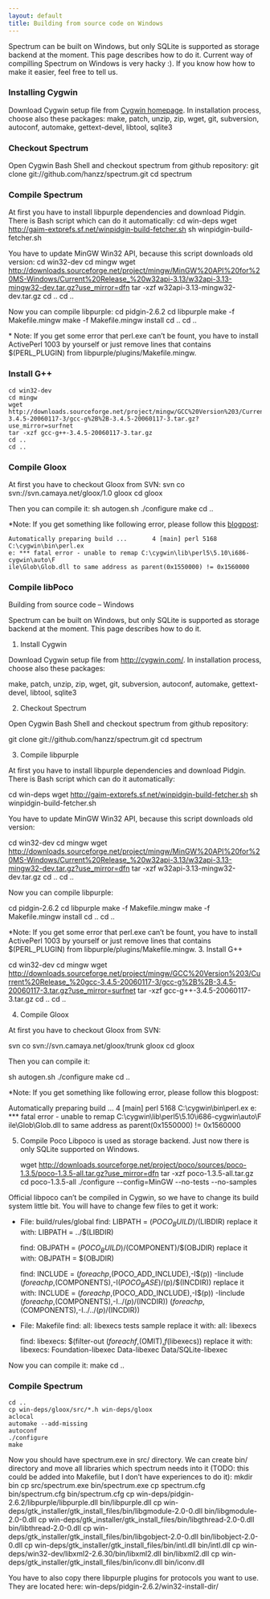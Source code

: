 ```yaml
---
layout: default
title: Building from source code on Windows
---
```


Spectrum can be built on Windows, but only SQLite is supported as storage backend at the moment. This page describes how to do it.
Current way of compilling Spectrum on Windows is very hacky :). If you know how how to make it easier, feel free to tell us.

### Installing Cygwin
Download Cygwin setup file from [Cygwin homepage](http://cygwin.com/). In installation process, choose also these packages:
	make, patch, unzip, zip, wget, git, subversion, autoconf, automake, gettext-devel, libtool, sqlite3

### Checkout Spectrum
Open Cygwin Bash Shell and checkout spectrum from github repository:
	git clone git://github.com/hanzz/spectrum.git
	cd spectrum

### Compile Spectrum
At first you have to install libpurple dependencies and download Pidgin. There is Bash script which can do it automatically:
	cd win-deps
	wget http://gaim-extprefs.sf.net/winpidgin-build-fetcher.sh
	sh winpidgin-build-fetcher.sh

You have to update MinGW Win32 API, because this script downloads old version:
	cd win32-dev
	cd mingw
	wget http://downloads.sourceforge.net/project/mingw/MinGW%20API%20for%20MS-Windows/Current%20Release_%20w32api-3.13/w32api-3.13-mingw32-dev.tar.gz?use_mirror=dfn
	tar -xzf w32api-3.13-mingw32-dev.tar.gz
	cd ..
	cd ..

Now you can compile libpurple:
	cd pidgin-2.6.2
	cd libpurple
	make -f Makefile.mingw
	make -f Makefile.mingw install
	cd ..
	cd ..

\* Note: If you get some error that perl.exe can’t be fount, you have to install ActivePerl 
1003 by yourself or just remove lines that contains $(PERL_PLUGIN) from libpurple/plugins/Makefile.mingw.
	
### Install G++
	cd win32-dev
	cd mingw
	wget http://downloads.sourceforge.net/project/mingw/GCC%20Version%203/Current%20Release_%20gcc-3.4.5-20060117-3/gcc-g%2B%2B-3.4.5-20060117-3.tar.gz?use_mirror=surfnet
	tar -xzf gcc-g++-3.4.5-20060117-3.tar.gz
	cd ..
	cd ..

### Compile Gloox
At first you have to checkout Gloox from SVN:
	svn co svn://svn.camaya.net/gloox/1.0 gloox
	cd gloox

Then you can compile it:
	sh autogen.sh
	./configure
	make
	cd ..

*Note: If you get something like following error, please follow this [blogpost](http://www.heikkitoivonen.net/blog/2008/11/26/cygwin-upgrades-and-rebaseall/):

	Automatically preparing build ...       4 [main] perl 5168 C:\cygwin\bin\perl.ex
	e: *** fatal error - unable to remap C:\cygwin\lib\perl5\5.10\i686-cygwin\auto\F
	ile\Glob\Glob.dll to same address as parent(0x1550000) != 0x1560000

### Compile libPoco

Building from source code – Windows

Spectrum can be built on Windows, but only SQLite is supported as storage backend at the moment. This page describes how to do it.
1. Install Cygwin

Download Cygwin setup file from http://cygwin.com/. In installation process, choose also these packages:

make, patch, unzip, zip, wget, git, subversion, autoconf, automake, gettext-devel, libtool, sqlite3

2. Checkout Spectrum

Open Cygwin Bash Shell and checkout spectrum from github repository:

git clone git://github.com/hanzz/spectrum.git
cd spectrum

3. Compile libpurple

At first you have to install libpurple dependencies and download Pidgin. There is Bash script which can do it automatically:

cd win-deps
wget http://gaim-extprefs.sf.net/winpidgin-build-fetcher.sh
sh winpidgin-build-fetcher.sh

You have to update MinGW Win32 API, because this script downloads old version:

cd win32-dev
cd mingw
wget http://downloads.sourceforge.net/project/mingw/MinGW%20API%20for%20MS-Windows/Current%20Release_%20w32api-3.13/w32api-3.13-mingw32-dev.tar.gz?use_mirror=dfn
tar -xzf w32api-3.13-mingw32-dev.tar.gz
cd ..
cd ..

Now you can compile libpurple:

cd pidgin-2.6.2
cd libpurple
make -f Makefile.mingw
make -f Makefile.mingw install
cd ..
cd ..

*Note: If you get some error that perl.exe can’t be fount, you have to install ActivePerl 1003 by yourself or just remove lines that contains $(PERL_PLUGIN) from libpurple/plugins/Makefile.mingw.
3. Install G++

cd win32-dev
cd mingw
wget http://downloads.sourceforge.net/project/mingw/GCC%20Version%203/Current%20Release_%20gcc-3.4.5-20060117-3/gcc-g%2B%2B-3.4.5-20060117-3.tar.gz?use_mirror=surfnet
tar -xzf gcc-g++-3.4.5-20060117-3.tar.gz
cd ..
cd ..

4. Compile Gloox

At first you have to checkout Gloox from SVN:

svn co svn://svn.camaya.net/gloox/trunk gloox
cd gloox

Then you can compile it:

sh autogen.sh
./configure
make
cd ..

*Note: If you get something like following error, please follow this blogpost:

Automatically preparing build ...       4 [main] perl 5168 C:\cygwin\bin\perl.ex
e: *** fatal error - unable to remap C:\cygwin\lib\perl5\5.10\i686-cygwin\auto\F
ile\Glob\Glob.dll to same address as parent(0x1550000) != 0x1560000

5. Compile Poco
Libpoco is used as storage backend. Just now there is only SQLite supported on Windows.

	wget http://downloads.sourceforge.net/project/poco/sources/poco-1.3.5/poco-1.3.5-all.tar.gz?use_mirror=dfn
	tar -xzf poco-1.3.5-all.tar.gz
	cd poco-1.3.5-all
	./configure --config=MinGW --no-tests --no-samples

Official libpoco can’t be compiled in Cygwin, so we have to change its build system little bit. You will have to change few files to get it work:

* File: build/rules/global
	find:
	LIBPATH  = $(POCO_BUILD)/$(LIBDIR)
	replace it with:
	LIBPATH  = ../$(LIBDIR)
	
	find:
	OBJPATH  = $(POCO_BUILD)/$(COMPONENT)/$(OBJDIR)
	replace it with:
	OBJPATH  = $(OBJDIR)
	
	find:
	INCLUDE = $(foreach p,$(POCO_ADD_INCLUDE),-I$(p)) -Iinclude $(foreach p,$(COMPONENTS),-I$(POCO_BASE)/$(p)/$(INCDIR))
	replace it with:
	INCLUDE = $(foreach p,$(POCO_ADD_INCLUDE),-I$(p)) -Iinclude $(foreach p,$(COMPONENTS),-I../$(p)/$(INCDIR)) $(foreach p,$(COMPONENTS),-I../../$(p)/$(INCDIR))
* File: Makefile
	find:
	all: libexecs tests sample
	replace it with:
	all: libexecs
	
	find:
	libexecs: $(filter-out $(foreach f,$(OMIT),$f%),$(libexecs))
	replace it with:
	libexecs: Foundation-libexec Data-libexec Data/SQLite-libexec

Now you can compile it:
	make
	cd ..

### Compile Spectrum
	cd ..
	cp win-deps/gloox/src/*.h win-deps/gloox
	aclocal
	automake --add-missing
	autoconf
	./configure
	make

Now you should have spectrum.exe in src/ directory. We can create bin/ directory and move all libraries which spectrum needs into it (TODO: this could be added into Makefile, but I don’t have experiences to do it):
	mkdir bin
	cp src/spectrum.exe bin/spectrum.exe
	cp spectrum.cfg bin/spectrum.cfg bin/spectrum.cfg
	cp win-deps/pidgin-2.6.2/libpurple/libpurple.dll bin/libpurple.dll
	cp win-deps/gtk_installer/gtk_install_files/bin/libgmodule-2.0-0.dll bin/libgmodule-2.0-0.dll
	cp win-deps/gtk_installer/gtk_install_files/bin/libgthread-2.0-0.dll bin/libthread-2.0-0.dll
	cp win-deps/gtk_installer/gtk_install_files/bin/libgobject-2.0-0.dll bin/libobject-2.0-0.dll
	cp win-deps/gtk_installer/gtk_install_files/bin/intl.dll bin/intl.dll
	cp win-deps/win32-dev/libxml2-2.6.30/bin/libxml2.dll bin/libxml2.dll
	cp win-deps/gtk_installer/gtk_install_files/bin/iconv.dll bin/iconv.dll

You have to also copy there libpurple plugins for protocols you want to use. They are located here:
	win-deps/pidgin-2.6.2/win32-install-dir/